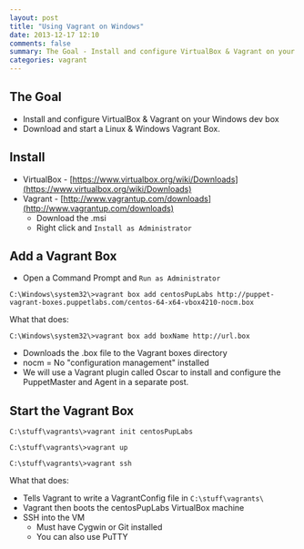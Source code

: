 ```yaml
---
layout: post
title: "Using Vagrant on Windows"
date: 2013-12-17 12:10
comments: false
summary: The Goal - Install and configure VirtualBox & Vagrant on your Windows dev box - Download and start a Linux & Windows Vagrant Box.
categories: vagrant
---
```


## The Goal

- Install and configure VirtualBox & Vagrant on your Windows dev box
- Download and start a Linux & Windows Vagrant Box.



## Install

- VirtualBox - [https://www.virtualbox.org/wiki/Downloads](https://www.virtualbox.org/wiki/Downloads)
- Vagrant - [http://www.vagrantup.com/downloads](http://www.vagrantup.com/downloads)
  - Download the .msi
  - Right click and `Install as Administrator`


## Add a Vagrant Box

- Open a Command Prompt and `Run as Administrator`

~~~
C:\Windows\system32\>vagrant box add centosPupLabs http://puppet-vagrant-boxes.puppetlabs.com/centos-64-x64-vbox4210-nocm.box
~~~

What that does:

~~~
C:\Windows\system32\>vagrant box add boxName http://url.box
~~~

- Downloads the .box file to the Vagrant boxes directory
- nocm = No "configuration management" installed
- We will use a Vagrant plugin called Oscar to install and configure the PuppetMaster and Agent in a separate post.


## Start the Vagrant Box

~~~
C:\stuff\vagrants\>vagrant init centosPupLabs
~~~

~~~
C:\stuff\vagrants\>vagrant up
~~~

~~~
C:\stuff\vagrants\>vagrant ssh
~~~

What that does:

- Tells Vagrant to write a VagrantConfig file in `C:\stuff\vagrants\`
- Vagrant then boots the centosPupLabs VirtualBox machine
- SSH into the VM
  - Must have Cygwin or Git installed
  - You can also use PuTTY





